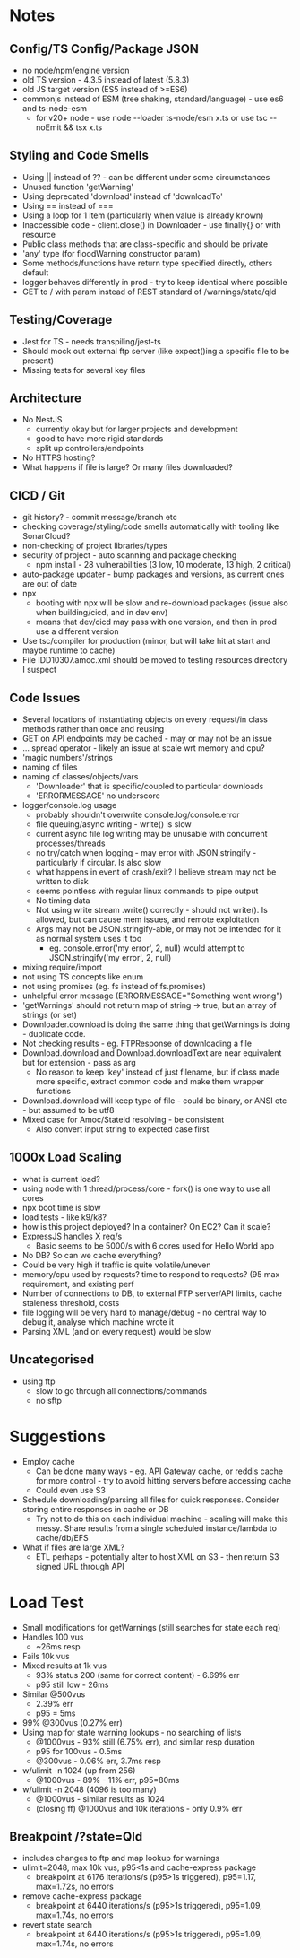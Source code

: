 # Notes
## Config/TS Config/Package JSON
- no node/npm/engine version
- old TS version - 4.3.5 instead of latest (5.8.3)
- old JS target version (ES5 instead of >=ES6)
- commonjs instead of ESM (tree shaking, standard/language)  - use es6 and ts-node-esm
  - for v20+ node - use node --loader ts-node/esm x.ts or use tsc --noEmit && tsx x.ts
## Styling and Code Smells
- Using || instead of ?? - can be different under some circumstances
- Unused function 'getWarning'
- Using deprecated 'download' instead of 'downloadTo'
- Using == instead of ===
- Using a loop for 1 item (particularly when value is already known)
- Inaccessible code - client.close() in Downloader - use finally{} or with resource
- Public class methods that are class-specific and should be private
- 'any' type (for floodWarning constructor param)
- Some methods/functions have return type specified directly, others default
- logger behaves differently in prod - try to keep identical where possible
- GET to / with param instead of REST standard of /warnings/state/qld
## Testing/Coverage
- Jest for TS - needs transpiling/jest-ts
- Should mock out external ftp server (like expect()ing a specific file to be present)
- Missing tests for several key files
## Architecture
- No NestJS
  - currently okay but for larger projects and development
  - good to have more rigid standards
  - split up controllers/endpoints
- No HTTPS hosting?
- What happens if file is large? Or many files downloaded?
## CICD / Git
- git history? - commit message/branch etc
- checking coverage/styling/code smells automatically with tooling like SonarCloud?
- non-checking of project libraries/types
- security of project - auto scanning and package checking
  - npm install - 28 vulnerabilities (3 low, 10 moderate, 13 high, 2 critical)
- auto-package updater - bump packages and versions, as current ones are out of date
- npx
  - booting with npx will be slow and re-download packages (issue also when building/cicd, and in dev env)
  - means that dev/cicd may pass with one version, and then in prod use a different version
- Use tsc/compiler for production (minor, but will take hit at start and maybe runtime to cache)
- File IDD10307.amoc.xml should be moved to testing resources directory I suspect
## Code Issues
- Several locations of instantiating objects on every request/in class methods rather than once and reusing
- GET on API endpoints may be cached - may or may not be an issue
- ... spread operator - likely an issue at scale wrt memory and cpu?
- 'magic numbers'/strings
- naming of files
- naming of classes/objects/vars
  - 'Downloader' that is specific/coupled to particular downloads
  - 'ERRORMESSAGE' no underscore
- logger/console.log usage
  - probably shouldn't overwrite console.log/console.error
  - file queuing/async writing - write() is slow
  - current async file log writing may be unusable with concurrent processes/threads
  - no try/catch when logging - may error with JSON.stringify - particularly if circular. Is also slow
  - what happens in event of crash/exit? I believe stream may not be written to disk
  - seems pointless with regular linux commands to pipe output
  - No timing data
  - Not using write stream .write() correctly - should not write(). Is allowed, but can cause mem issues, and remote exploitation
  - Args may not be JSON.stringify-able, or may not be intended for it as normal system uses it too
    - eg. console.error('my error', 2, null) would attempt to JSON.stringify('my error', 2, null)
- mixing require/import
- not using TS concepts like enum
- not using promises (eg. fs instead of fs.promises)
- unhelpful error message (ERRORMESSAGE="Something went wrong")
- 'getWarnings' should not return map of string -> true, but an array of strings (or set)
- Downloader.download is doing the same thing that getWarnings is doing - duplicate code.
- Not checking results - eg. FTPResponse of downloading a file
- Download.download and Download.downloadText are near equivalent but for extension - pass as arg
  - No reason to keep 'key' instead of just filename, but if class made more specific, extract common code and make them wrapper functions
- Download.download will keep type of file - could be binary, or ANSI etc - but assumed to be utf8
- Mixed case for Amoc/StateId resolving - be consistent
  - Also convert input string to expected case first
## 1000x Load Scaling
- what is current load?
- using node with 1 thread/process/core - fork() is one way to use all cores
- npx boot time is slow
- load tests - like k9/k8?
- how is this project deployed? In a container? On EC2? Can it scale?
- ExpressJS handles X req/s
  - Basic seems to be 5000/s with 6 cores used for Hello World app
- No DB? So can we cache everything?
- Could be very high if traffic is quite volatile/uneven
- memory/cpu used by requests? time to respond to requests? (95 max requirement, and existing perf
- Number of connections to DB, to external FTP server/API limits, cache staleness threshold, costs
- file logging will be very hard to manage/debug - no central way to debug it, analyse which machine wrote it
- Parsing XML (and on every request) would be slow
## Uncategorised
- using ftp
  - slow to go through all connections/commands
  - no sftp

# Suggestions
- Employ cache
  - Can be done many ways - eg. API Gateway cache, or reddis cache for more control - try to avoid hitting servers before accessing cache
  - Could even use S3
- Schedule downloading/parsing all files for quick responses. Consider storing entire responses in cache or DB
  - Try not to do this on each individual machine - scaling will make this messy. Share results from a single scheduled instance/lambda to cache/db/EFS
- What if files are large XML?
  - ETL perhaps - potentially alter to host XML on S3 - then return S3 signed URL through API

# Load Test
- Small modifications for getWarnings (still searches for state each req)
 - Handles 100 vus
   - ~26ms resp
 - Fails 10k vus
 - Mixed results at 1k vus
   - 93% status 200 (same for correct content) - 6.69% err
   - p95 still low - 26ms
 - Similar @500vus
   - 2.39% err
   - p95 = 5ms
 - 99% @300vus (0.27% err)
- Using map for state warning lookups - no searching of lists
  - @1000vus - 93% still (6.75% err), and similar resp duration
  - p95 for 100vus - 0.5ms
  - @300vus - 0.06% err, 3.7ms resp
- w/ulimit -n 1024 (up from 256)
  - @1000vus - 89% - 11% err, p95=80ms
- w/ulimit -n 2048 (4096 is too many)
  - @1000vus - similar results as 1024
  - (closing ff) @1000vus and 10k iterations - only 0.9% err
## Breakpoint /?state=Qld
- includes changes to ftp and map lookup for warnings
- ulimit=2048, max 10k vus, p95<1s and cache-express package
  - breakpoint at 6176 iterations/s (p95>1s triggered), p95=1.17, max=1.72s, no errors
- remove cache-express package
  - breakpoint at 6440 iterations/s (p95>1s triggered), p95=1.09, max=1.74s, no errors
- revert state search
  - breakpoint at 6440 iterations/s (p95>1s triggered), p95=1.09, max=1.74s, no errors